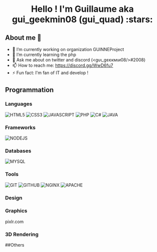 <h1 align="center">Hello ! I'm Guillaume aka gui_geekmin08 (gui_quad) :stars:</h1>

## About me :wave:
- 🔭 I’m currently working on organization GUINNEProject
- 🌱 I’m currently learning the php
- 💬 Ask me about on twitter and discord (<gυι_gєєкмιи08/>#2008)
- 📫 How to reach me: https://discord.gg/WwD6fu7
- ⚡ Fun fact: I'm fan of IT and develop !

## Programmation

### Languages
![HTML5](https://img.shields.io/badge/html5%20-%23E34F26.svg?&style=for-the-badge&logo=html5&logoColor=white)
![CSS3](https://img.shields.io/badge/css3%20-%231572B6.svg?&style=for-the-badge&logo=css3&logoColor=white)
![JAVASCRIPT](https://img.shields.io/badge/javascript%20-%23323330.svg?&style=for-the-badge&logo=javascript&logoColor=%23F7DF1E)
![PHP](https://img.shields.io/badge/php-%23777BB4.svg?&style=for-the-badge&logo=php&logoColor=white)
![C#](https://img.shields.io/badge/c%23%20-%23239120.svg?&style=for-the-badge&logo=c-sharp&logoColor=white)
![JAVA](https://img.shields.io/badge/java-%23ED8B00.svg?&style=for-the-badge&logo=java&logoColor=white)

### Frameworks
![NODEJS](https://img.shields.io/badge/node.js%20-%2343853D.svg?&style=for-the-badge&logo=node.js&logoColor=white)

### Databases
![MYSQL](https://img.shields.io/badge/mysql-%2300f.svg?&style=for-the-badge&logo=mysql&logoColor=white)

### Tools
![GIT](https://img.shields.io/badge/git%20-%23F05033.svg?&style=for-the-badge&logo=git&logoColor=white)
![GITHUB](https://img.shields.io/badge/github%20-%23121011.svg?&style=for-the-badge&logo=github&logoColor=white)
![NGINX](https://img.shields.io/badge/nginx%20-%23009639.svg?&style=for-the-badge&logo=nginx&logoColor=white)
![APACHE](https://img.shields.io/badge/apache%20-%23D42029.svg?&style=for-the-badge&logo=apache&logoColor=white)

### Design

### Graphics
pixlr.com

### 3D Rendering

##Others
